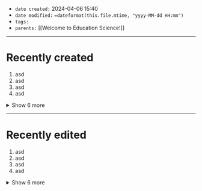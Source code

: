 - `date created:` 2024-04-06 15:40
- `date modified:` `=dateformat(this.file.mtime, "yyyy-MM-dd HH:mm")`
- `tags:` 
- `parents:` [[Welcome to Education Science!]]

***

# Recently created

1. asd
2. asd
3. asd
4. asd

<details>
    <summary>Show 6 more</summary>
    <ol start="5">
        <li>asd</li>
        <li>asd</li>
        <li>asd</li>
        <li>asd</li>
        <li>asd</li>
        <li>asd</li>
    </ol>
</details>

***

# Recently edited

1. asd
2. asd
3. asd
4. asd

<details>
    <summary>Show 6 more</summary>
    <ol start="5">
        <li>asd</li>
        <li>asd</li>
        <li>asd</li>
        <li>asd</li>
        <li>asd</li>
        <li>asd</li>
    </ol>
</details>

